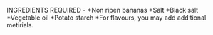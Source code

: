 INGREDIENTS REQUIRED -
*Non ripen bananas
*Salt
*Black salt
*Vegetable oil
*Potato starch
*For flavours, you may add additional metirials.